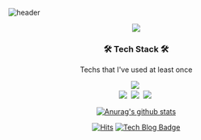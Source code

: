 <!--- ### Hi there 👋--->

![header](https://capsule-render.vercel.app/api?type=soft&color=auto&height=150&section=header&text=dawonpark&fontSize=70&animation=twinkling)

<p align="center">
  <img src="https://capsule-render.vercel.app/api?type=waving&color=auto&height=300&section=header&text=Hi👋,%20I'm%20Dawon%20Park.&fontSize=70" />
  <!---<h3 align="center">A passionate web backend developer from Republic of Korea.</h3>--->
</p>

<p align="center"> </p>

<h3 align="center">🛠 Tech Stack 🛠</h3>

<p align="center"> Techs that I've used at least once </p>

<p align="center">
  <img src="https://img.shields.io/badge/Python-3766AB?style=flat-square&logo=Python&logoColor=white"/></a>&nbsp 
   <!--- <img src="https://img.shields.io/badge/Java-007396?style=flat-square&logo=Java&logoColor=white"/></a>&nbsp --->
  <!---<img src="https://img.shields.io/badge/C++-00599C?style=flat-square&logo=C%2B%2B&logoColor=white"/></a>&nbsp 
  <img src="https://img.shields.io/badge/C-A8B9CC?style=flat-square&logo=C&logoColor=white"/></a>&nbsp --->
  <!---<img src="https://img.shields.io/badge/Javascript-ffb13b?style=flat-square&logo=javascript&logoColor=white"/></a>&nbsp --->
  <!---<img src="https://img.shields.io/badge/css-1572B6?style=flat-square&logo=css3&logoColor=white"/></a>&nbsp --->
   <!---<img src="https://img.shields.io/badge/Go-11B48A?style=flat-square&logo=Go&logoColor=white"/></a>&nbsp --->
  <br>
 <!--- <img src="https://img.shields.io/badge/SpringBoot-6DB33F?style=flat-square&logo=Spring&logoColor=white"/></a>&nbsp  --->
  <img src="https://img.shields.io/badge/Django-092E20?style=flat-square&logo=Django&logoColor=white"/></a>&nbsp 
  <img src="https://img.shields.io/badge/Mysql-E6B91E?style=flat-square&logo=MySql&logoColor=white"/></a>&nbsp 
  <!---<img src="https://img.shields.io/badge/HyperledgerFabric-DB3552?style=flat-square&logo=Hulu&logoColor=white"/></a>&nbsp  --->
  <img src="https://img.shields.io/badge/aws-333664?style=flat-square&logo=amazon-aws&logoColor=white"/></a>&nbsp 
 <!--- <img src="https://img.shields.io/badge/elasticsearch-005571?style=flat-square&logo=elasticsearch&logoColor=white"/></a>&nbsp  --->
</p>

<!--<br><br>
<h3 align="center"> 🍒 Me 🍒 </h3>
<p align="center">
  <a href="https://velog.io/@woo0_hooo"><img src="https://img.shields.io/badge/Tech%20Blog-11B48A?style=flat-square&logo=Vimeo&logoColor=white&link=https://velog.io/@woo0_hooo"/></a>&nbsp
  <a href="https://www.instagram.com/woo0_hooo/"><img src="https://img.shields.io/badge/Instagram-E4405F?style=flat-square&logo=Instagram&logoColor=white&link=https://www.instagram.com/woo0_hooo/"/></a>&nbsp
  <a href="mailto:viliketh1s98@naver.com"><img src="https://img.shields.io/badge/Gmail-d14836?style=flat-square&logo=Gmail&logoColor=white&link=viliketh1s98@naver.com"/></a>
</p>
<br>-->

<div align=center>


[![Anurag's github stats](https://github-readme-stats.vercel.app/api?username=dawonparkk&hide=stars&show_icons=true&theme=vue)](https://github.com/anuraghazra/github-readme-stats)


[![Hits](https://hits.seeyoufarm.com/api/count/incr/badge.svg?url=https%3A%2F%2Fgithub.com%2Fdawonparkk%2Fhit-counter&count_bg=%230358D3&title_bg=%23555555&icon=&icon_color=%23E7E7E7&title=hits&edge_flat=false)](https://hits.seeyoufarm.com)
[![Tech Blog Badge](http://img.shields.io/badge/-Tech%20blog-black?style=flat-square&logo=github&link=https://dawonparkk.github.io/)](https://dawonparkk.github.io/)

</div>









<!--
[![Top Langs](https://github-readme-stats.vercel.app/api/top-langs/?username=dawonparkk&layout=compact&theme=algolia)](https://github.com/anuraghazra/github-readme-stats)
-->
<!--
**dawonparkk/dawonparkk** is a ✨ _special_ ✨ repository because its `README.md` (this file) appears on your GitHub profile.

Here are some ideas to get you started:

- 🔭 I’m currently working on ...
- 🌱 I’m currently learning ...
- 👯 I’m looking to collaborate on ...
- 🤔 I’m looking for help with ...
- 💬 Ask me about ...
- 📫 How to reach me: ...
- 😄 Pronouns: ...
- ⚡ Fun fact: ...
-->
